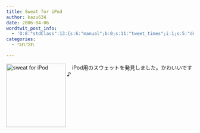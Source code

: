 ```yaml
---
title: Sweat for iPod
author: kazu634
date: 2006-04-06
wordtwit_post_info:
  - 'O:8:"stdClass":13:{s:6:"manual";b:0;s:11:"tweet_times";i:1;s:5:"delay";i:0;s:7:"enabled";i:1;s:10:"separation";s:2:"60";s:7:"version";s:3:"3.7";s:14:"tweet_template";b:0;s:6:"status";i:2;s:6:"result";a:0:{}s:13:"tweet_counter";i:2;s:13:"tweet_log_ids";a:1:{i:0;i:2323;}s:9:"hash_tags";a:0:{}s:8:"accounts";a:1:{i:0;s:7:"kazu634";}}'
categories:
  - つれづれ

---
```

<div class="section">
<p>
<a href="http://image.blog.livedoor.jp/simoom634/imgs/4/f/4fa212e1.jpg" onclick="__gaTracker('send', 'event', 'outbound-article', 'http://image.blog.livedoor.jp/simoom634/imgs/4/f/4fa212e1.jpg', '');" target="_blank"><img width="160" align="left" alt="sweat for iPod" src="http://image.blog.livedoor.jp/simoom634/imgs/4/f/4fa212e1-s.jpg" height="171" border="0" class="pict" /></a>
</p></p> 
  
<p>
    　iPod用のスウェットを発見しました。かわいいです♪
</p>
</div>
